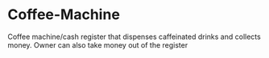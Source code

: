 # Coffee-Machine
Coffee machine/cash register that dispenses caffeinated drinks and collects money. 
Owner can also take money out of the register
